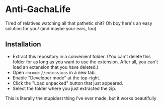 # Anti-GachaLife
Tired of relatives watching all that pathetic shit? Oh boy here's an easy solution for you! (and maybe your ears, too)

## Installation
 - Extract this repository in a convenient folder. (You can't delete this folder for as long as you want to use the extension. After all, you can't load an extension   that you have deleted.)
 - Open `chrome://extensions` in a new tab.
 - Enable "Developer mode" at the top-right.
 - Click the "Load unpacked" button that just appeared.
 - Select the folder where you just extracted the zip.

This is literally the stupidest thing i've ever made, but it works beautifully
